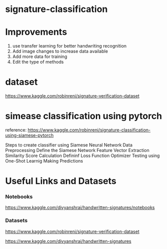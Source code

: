 # signature-classification

# Improvements

1. use transfer learning for better handwriting recognition
2. Add image changes to increase data available
3. Add more data for training
4. Edit the type of methods

# dataset

https://www.kaggle.com/robinreni/signature-verification-dataset 

# simease classification using pytorch 

reference: https://www.kaggle.com/robinreni/signature-classification-using-siamese-pytorch

Steps to create classifier using Siamese Neural Network
Data Preprocessing
Define the Siamese Network
Feature Vector Extraction
Similarity Score Calculation
Defininf Loss Function
Optimizer
Testing using One-Shot Learnig
Making Predictions

# Useful Links and Datasets

### Notebooks

https://www.kaggle.com/divyanshrai/handwritten-signatures/notebooks

### Datasets

https://www.kaggle.com/robinreni/signature-verification-dataset

https://www.kaggle.com/divyanshrai/handwritten-signatures
